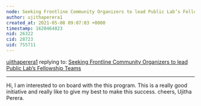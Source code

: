 ```yaml
---
node: Seeking Frontline Community Organizers to lead Public Lab’s Fellowship Teams
author: ujithaperera1
created_at: 2021-05-08 09:07:03 +0000
timestamp: 1620464823
nid: 26322
cid: 28723
uid: 755711
---
```




[ujithaperera1](../profile/ujithaperera1) replying to: [Seeking Frontline Community Organizers to lead Public Lab’s Fellowship Teams](../notes/amocorro/04-23-2021/seeking-community-organizers-to-lead-public-lab-s-fellowship-teams)

----
Hi,
I am interested to on board with the this program. This is a really good initiative and really like to give my best to make this success.
cheers,
Ujitha Perera.